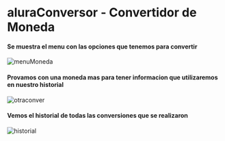# aluraConversor - Convertidor de Moneda

#### Se muestra el menu con las opciones que tenemos para convertir

![menuMoneda](https://github.com/user-attachments/assets/22149b94-ab0c-4f0f-af34-b7d604e74478)

#### Provamos con una moneda mas para tener informacion que utilizaremos en nuestro historial

![otraconver](https://github.com/user-attachments/assets/9052d35e-bd1c-433f-b9c7-a3951f32b5b9)


#### Vemos el historial de todas las conversiones que se realizaron

![historial](https://github.com/user-attachments/assets/633d0c3d-50a2-4852-814b-d46f29cc87e8)
